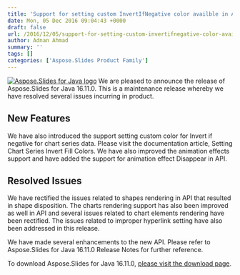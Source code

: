 ```yaml
---
title: 'Support for setting custom InvertIfNegative color availble in Aspose.Slides for Java 16.11.0'
date: Mon, 05 Dec 2016 09:04:43 +0000
draft: false
url: /2016/12/05/support-for-setting-custom-invertifnegative-color-availble-in-aspose.slides-for-java-16.11.0/
author: Adnan Ahmad
summary: ''
tags: []
categories: ['Aspose.Slides Product Family']
---
```


[![][1]](https://blog.aspose.com/wp-content/uploads/sites/2/2013/08/aspose-Slides-for-Java_100.png) We are pleased to announce the release of Aspose.Slides for Java 16.11.0. This is a maintenance release whereby we have resolved several issues incurring in product.

## New Features

We have also introduced the support setting custom color for Invert if negative for chart series data. Please visit the documentation article, Setting Chart Series Invert Fill Colors. We have also improved the animation effects support and have added the support for animation effect Disappear in API.

## Resolved Issues

We have rectified the issues related to shapes rendering in API that resulted in shape disposition. The charts rendering support has also been improved as well in API and several issues related to chart elements rendering have been rectified. The issues related to improper hyperlink setting have also been addressed in this release.

We have made several enhancements to the new API. Please refer to Aspose.Slides for Java 16.11.0 Release Notes for further reference.

To download Aspose.Slides for Java 16.11.0, [please visit the download page][2].




[1]: https://blog.aspose.com/wp-content/uploads/sites/2/2013/08/aspose-Slides-for-Java_100.png "Aspose.Slides for Java logo"
[2]: https://downloads.aspose.com/slides/java




